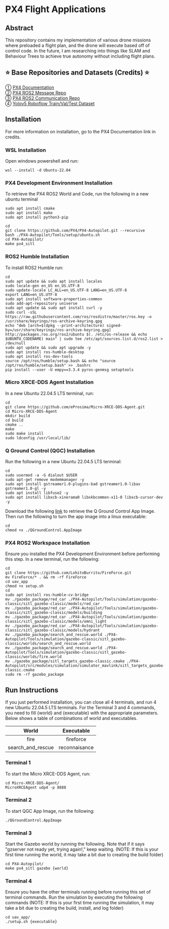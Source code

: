 # PX4 Flight Applications

## Abstract
This repository contains my implementation of various drone missions where preloaded a flight plan, and the drone will execute based off of control code. In the future, I am researching into things like SLAM and 
Behaviour Trees to achieve true autonomy without including flight plans. 

## ⭐ Base Repositories and Datasets (Credits) ⭐ <br />
① [PX4 Documentation](https://docs.px4.io/main/en/ros2/user_guide.html) <br />
② [PX4 ROS2 Message Repo](https://github.com/PX4/px4_msgs) <br />
③ [PX4 ROS2 Communication Repo](https://github.com/PX4/px4_ros_com) <br />
④ [Yolov5 Roboflow Train/Val/Test Dataset](https://universe.roboflow.com/mytyolov8/mytest-hrswj) <br />
  
## Installation
For more information on installation, go to the PX4 Documentation link in credits.
### WSL Installation
Open windows powershell and run:
```
wsl --install -d Ubuntu-22.04
```
### PX4 Development Environment Installation
To retrieve the PX4 ROS2 World and Code, run the following in a new ubuntu terminal
```
sudo apt install cmake
sudo apt install make
sudo apt install python3-pip

cd
git clone https://github.com/PX4/PX4-Autopilot.git --recursive
bash ./PX4-Autopilot/Tools/setup/ubuntu.sh
cd PX4-Autopilot/
make px4_sitl
```
### ROS2 Humble Installation
To install ROS2 Humble run:
```
cd
sudo apt update && sudo apt install locales
sudo locale-gen en_US en_US.UTF-8
sudo update-locale LC_ALL=en_US.UTF-8 LANG=en_US.UTF-8
export LANG=en_US.UTF-8
sudo apt install software-properties-common
sudo add-apt-repository universe
sudo apt update && sudo apt install curl -y
sudo curl -sSL https://raw.githubusercontent.com/ros/rosdistro/master/ros.key -o /usr/share/keyrings/ros-archive-keyring.gpg
echo "deb [arch=$(dpkg --print-architecture) signed-by=/usr/share/keyrings/ros-archive-keyring.gpg] http://packages.ros.org/ros2/ubuntu $(. /etc/os-release && echo $UBUNTU_CODENAME) main" | sudo tee /etc/apt/sources.list.d/ros2.list > /dev/null
sudo apt update && sudo apt upgrade -y
sudo apt install ros-humble-desktop
sudo apt install ros-dev-tools
source /opt/ros/humble/setup.bash && echo "source /opt/ros/humble/setup.bash" >> .bashrc
pip install --user -U empy==3.3.4 pyros-genmsg setuptools
```
### Micro XRCE-DDS Agent Installation
In a new Ubuntu 22.04.5 LTS terminal, run:
```
cd
git clone https://github.com/eProsima/Micro-XRCE-DDS-Agent.git
cd Micro-XRCE-DDS-Agent
mkdir build
cd build
cmake ..
make
sudo make install
sudo ldconfig /usr/local/lib/
```
### Q Ground Control (QGC) Installation
Run the following in a new Ubuntu 22.04.5 LTS terminal:
```
cd
sudo usermod -a -G dialout $USER
sudo apt-get remove modemmanager -y
sudo apt install gstreamer1.0-plugins-bad gstreamer1.0-libav gstreamer1.0-gl -y
sudo apt install libfuse2 -y
sudo apt install libxcb-xinerama0 libxkbcommon-x11-0 libxcb-cursor-dev -y
```
Download the following [link](https://d176tv9ibo4jno.cloudfront.net/latest/QGroundControl.AppImage) to retrieve the Q Ground Control App Image. Then run the following to turn the app image into a linux executable:
```
cd
chmod +x ./QGroundControl.AppImage
```
### PX4 ROS2 Workspace Installation
Ensure you installed the PX4 Development Environment before performing this step. In a new terminal, run the following:
```
cd
git clone https://github.com/LohitoBurrito/FireForce.git
mv FireForce/* . && rm -rf FireForce
cd uav_app
chmod +x setup.sh
cd
sudo apt install ros-humble-cv-bridge
mv ./gazebo_package/red_car ./PX4-Autopilot/Tools/simulation/gazebo-classic/sitl_gazebo-classic/models/red_car
mv ./gazebo_package/red_car ./PX4-Autopilot/Tools/simulation/gazebo-classic/sitl_gazebo-classic/models/building
mv ./gazebo_package/red_car ./PX4-Autopilot/Tools/simulation/gazebo-classic/sitl_gazebo-classic/models/omni_light
mv ./gazebo_package/red_car ./PX4-Autopilot/Tools/simulation/gazebo-classic/sitl_gazebo-classic/models/hydrant
mv ./gazebo_package/search_and_rescue.world ./PX4-Autopilot/Tools/simulation/gazebo-classic/sitl_gazebo-classic/worlds/search_and_rescue.world
mv ./gazebo_package/search_and_rescue.world ./PX4-Autopilot/Tools/simulation/gazebo-classic/sitl_gazebo-classic/worlds/fire.world
mv ./gazebo_package/sitl_targets_gazebo-classic.cmake ./PX4-Autopilot/src/modules/simulation/simulator_mavlink/sitl_targets_gazebo-classic.cmake
sudo rm -rf gazebo_package
```
## Run Instructions
If you just performed installation, you can close all 4 terminals, and run 4 new Ubuntu 22.04.5 LTS terminals. For the Terminal 3 and 4 commands, you need to fill {world} and {executable} with the appropriate parameters. Below shows a table of combinations of world and executables.

<div align="center">
  
| World  | Executable |
|     :---:      |     :---:      |
| fire  | fireforce  |
| search_and_rescue  | reconnaisance  |

</div>

### Terminal 1
To start the Micro XRCE-DDS Agent, run:
```
cd Micro-XRCE-DDS-Agent/
MicroXRCEAgent udp4 -p 8888
```
### Terminal 2
To start QGC App Image, run the following:
```
./QGroundControl.AppImage
```
### Terminal 3
Start the Gazebo world by running the following. Note that if it says "gzserver not ready yet, trying again!," keep waiting. (NOTE: If this is your first time running the world, it may take a bit due to creating the build folder)
```
cd PX4-Autopilot/
make px4_sitl gazebo {world}
```
### Terminal 4
Ensure you have the other terminals running before running this set of terminal commands. Run the simulation by executing the following commands (NOTE: If this is your first time running the simulation, it may take a bit due to creating the build, install, and log folder)
```
cd uav_app/
./setup.sh {executable}
```
